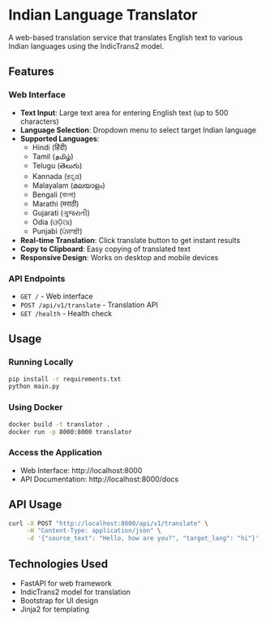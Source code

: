 # Indian Language Translator

A web-based translation service that translates English text to various Indian languages using the IndicTrans2 model.

## Features

### Web Interface
- **Text Input**: Large text area for entering English text (up to 500 characters)
- **Language Selection**: Dropdown menu to select target Indian language
- **Supported Languages**:
  - Hindi (हिंदी)
  - Tamil (தமிழ்)
  - Telugu (తెలుగు)
  - Kannada (ಕನ್ನಡ)
  - Malayalam (മലയാളം)
  - Bengali (বাংলা)
  - Marathi (मराठी)
  - Gujarati (ગુજરાતી)
  - Odia (ଓଡ଼ିଆ)
  - Punjabi (ਪੰਜਾਬੀ)
- **Real-time Translation**: Click translate button to get instant results
- **Copy to Clipboard**: Easy copying of translated text
- **Responsive Design**: Works on desktop and mobile devices

### API Endpoints
- `GET /` - Web interface
- `POST /api/v1/translate` - Translation API
- `GET /health` - Health check

## Usage

### Running Locally
```bash
pip install -r requirements.txt
python main.py
```

### Using Docker
```bash
docker build -t translator .
docker run -p 8000:8000 translator
```

### Access the Application
- Web Interface: http://localhost:8000
- API Documentation: http://localhost:8000/docs

## API Usage

```bash
curl -X POST "http://localhost:8000/api/v1/translate" \
     -H "Content-Type: application/json" \
     -d '{"source_text": "Hello, how are you?", "target_lang": "hi"}'
```

## Technologies Used
- FastAPI for web framework
- IndicTrans2 model for translation
- Bootstrap for UI design
- Jinja2 for templating